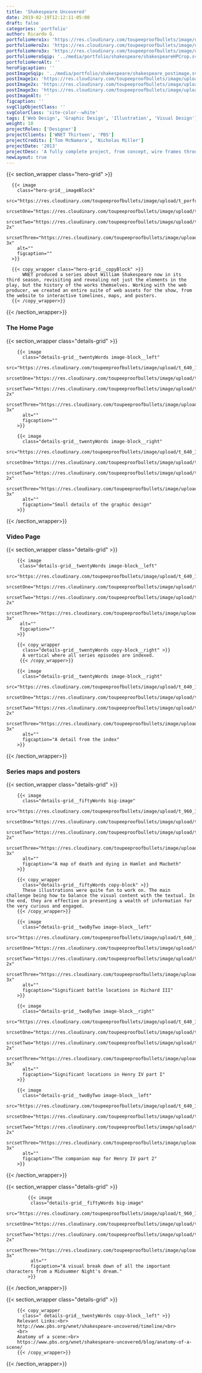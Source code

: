```yaml
---
title: 'Shakespeare Uncovered'
date: 2019-02-19T12:12:11-05:00
draft: false
categories: 'portfolio'
author: Ricardo G.
portfolioHero1x: 'https://res.cloudinary.com/toupeeproofbullets/image/upload/q_80,t_portfolio_hero_16_9/v1581539539/wnet/shakespeareHP.jpg'
portfolioHero2x: 'https://res.cloudinary.com/toupeeproofbullets/image/upload/q_80,t_portfolio_hero_2x/v1581539539/wnet/shakespeareHP.jpg'
portfolioHero3x: 'https://res.cloudinary.com/toupeeproofbullets/image/upload/q_80,t_portfolio_hero_3x/v1581539539/wnet/shakespeareHP.jpg'
portfolioHeroSqip: '../media/portfolio/shakespeare/shakespeareHPCrop.svg'
portfolioHeroAlt: ''
heroFigcaption: ''
postImageSqip: '../media/portfolio/shakespeare/shakespeare_postimage.svg'
postImage1x: 'https://res.cloudinary.com/toupeeproofbullets/image/upload/t_hp_portfolio/v1581539539/wnet/shakespeareHP.jpg'
postImage2x: 'https://res.cloudinary.com/toupeeproofbullets/image/upload/t_hp_portfolio_2x/v1581539539/wnet/shakespeareHP.jpg'
postImage3x: 'https://res.cloudinary.com/toupeeproofbullets/image/upload/t_hp_portfolio_3x/v1581539539/wnet/shakespeareHP.jpg'
postImageAlt: ''
figcaption: ''
svgClipObjectClass: ''
svgColorClass: 'site-color--white'
tags: ['Web Design', 'Graphic Design', 'Illustration', 'Visual Design']
weight: 10
projectRoles: ['Designer']
projectClients: ['WNET Thirteen', 'PBS']
projectCredits: ['Tom McNamara', 'Nicholas Miller']
projectDate: '2013'
projectDesc: 'A fully complete project, from concept, wire frames through website to additional Illustrations and posters'
newLayout: true
---
```


{{< section_wrapper class="hero-grid" >}}

      {{< image
        class="hero-grid__imageBlock"
        src="https://res.cloudinary.com/toupeeproofbullets/image/upload/t_porfolio_hero_1280_1x/v1548802959/wnet/shakespeareuncovered_hp_top.jpg"
        srcsetOne="https://res.cloudinary.com/toupeeproofbullets/image/upload/t_porfolio_hero_1280_1x/v1548802959/wnet/shakespeareuncovered_hp_top.jpg"
        srcsetTwo="https://res.cloudinary.com/toupeeproofbullets/image/upload/t_porfolio_hero_1280_2x/v1548802959/wnet/shakespeareuncovered_hp_top.jpg 2x"
        srcsetThree="https://res.cloudinary.com/toupeeproofbullets/image/upload/t_porfolio_hero_1280_3x/v1548802959/wnet/shakespeareuncovered_hp_top.jpg 3x"
        alt=""
        figcaption=""
      >}}

      {{< copy_wrapper class="hero-grid__copyBlock" >}}
          WNET produced a series about William Shakespeare now in its third season, revisiting and revealing not just the elements in the play, but the history of the works themselves. Working with the web producer, we created an entire suite of web assets for the show, from the website to interactive timelines, maps, and posters.
      {{< /copy_wrapper>}}
{{< /section_wrapper>}}

### The Home Page

{{< section_wrapper class="details-grid" >}}

        {{< image
          class="details-grid__twentyWords image-block__left"
          src="https://res.cloudinary.com/toupeeproofbullets/image/upload/t_640_1x/v1581613639/wnet/shakespeareuncovered.hp.jpg"
          srcsetOne="https://res.cloudinary.com/toupeeproofbullets/image/upload/t_640_1x/v1581613639/wnet/shakespeareuncovered.hp.jpg"
          srcsetTwo="https://res.cloudinary.com/toupeeproofbullets/image/upload/t_640_2x/v1581613639/wnet/shakespeareuncovered.hp.jpg 2x"
          srcsetThree="https://res.cloudinary.com/toupeeproofbullets/image/upload/t_640_3x/v1581613639/wnet/shakespeareuncovered.hp.jpg 3x"
          alt=""
          figcaption=""
        >}}

        {{< image
          class="details-grid__twentyWords image-block__right"
          src="https://res.cloudinary.com/toupeeproofbullets/image/upload/t_640_1x/v1583439562/wnet/shakespeare.detail.png"
          srcsetOne="https://res.cloudinary.com/toupeeproofbullets/image/upload/t_640_1x/v1583439562/wnet/shakespeare.detail.png"
          srcsetTwo="https://res.cloudinary.com/toupeeproofbullets/image/upload/t_640_2x/v1583439562/wnet/shakespeare.detail.png 2x"
          srcsetThree="https://res.cloudinary.com/toupeeproofbullets/image/upload/t_640_3x/v1583439562/wnet/shakespeare.detail.png 3x"
          alt=""
          figcaption="Small details of the graphic design"
        >}}

{{< /section_wrapper>}}

### Video Page

{{< section_wrapper class="details-grid" >}}

        {{< image
         class="details-grid__twentyWords image-block__left"
         src="https://res.cloudinary.com/toupeeproofbullets/image/upload/t_640_1x/v1581613638/wnet/shakespeareuncovered.video.jpg"
         srcsetOne="https://res.cloudinary.com/toupeeproofbullets/image/upload/t_640_1x/v1581613638/wnet/shakespeareuncovered.video.jpg"
         srcsetTwo="https://res.cloudinary.com/toupeeproofbullets/image/upload/t_640_2x/v1581613638/wnet/shakespeareuncovered.video.jpg 2x"
         srcsetThree="https://res.cloudinary.com/toupeeproofbullets/image/upload/t_640_3x/v1581613638/wnet/shakespeareuncovered.video.jpg 3x"
         alt=""
         figcaption=""
        >}}

        {{< copy_wrapper
          class="details-grid__twentyWords copy-block__right" >}}
          A vertical where all series episodes are indexed.
         {{< /copy_wrapper>}}

        {{< image
          class="details-grid__twentyWords image-block__right"
          src="https://res.cloudinary.com/toupeeproofbullets/image/upload/t_640_1x/v1583439561/wnet/shakespeare.Video.detail.jpg"
          srcsetOne="https://res.cloudinary.com/toupeeproofbullets/image/upload/t_640_1x/v1583439561/wnet/shakespeare.Video.detail.jpg"
          srcsetTwo="https://res.cloudinary.com/toupeeproofbullets/image/upload/t_640_2x/v1583439561/wnet/shakespeare.Video.detail.jpg 2x"
          srcsetThree="https://res.cloudinary.com/toupeeproofbullets/image/upload/t_640_3x/v1583439561/wnet/shakespeare.Video.detail.jpg 3x"
          alt=""
          figcaption="A detail from the index"
        >}}

{{< /section_wrapper>}}

### Series maps and posters

{{< section_wrapper class="details-grid" >}}

        {{< image
          class="details-grid__fiftyWords big-image"
          src="https://res.cloudinary.com/toupeeproofbullets/image/upload/t_960_1x/v1548844265/wnet/shakespeare.deaths.jpg"
          srcsetOne="https://res.cloudinary.com/toupeeproofbullets/image/upload/t_960_1x/v1548844265/wnet/shakespeare.deaths.jpg"
          srcsetTwo="https://res.cloudinary.com/toupeeproofbullets/image/upload/t_960_2x/v1548844265/wnet/shakespeare.deaths.jpg 2x"
          srcsetThree="https://res.cloudinary.com/toupeeproofbullets/image/upload/t_960_3x/v1548844265/wnet/shakespeare.deaths.jpg 3x"
          alt=""
          figcaption="A map of death and dying in Hamlet and Macbeth"
        >}}
    
        {{< copy_wrapper
          class="details-grid__fiftyWords copy-block" >}}
          These illustrations were quite fun to work on. The main challenge being how to balance the visual content with the textual. In the end, they are effective in presenting a wealth of information for the very curious and engaged.
        {{< /copy_wrapper>}}

        {{< image
          class="details-grid__twoByTwo image-block__left"
          src="https://res.cloudinary.com/toupeeproofbullets/image/upload/t_640_1x/v1548844294/wnet/shakespeare.battles.1.5.jpg"
          srcsetOne="https://res.cloudinary.com/toupeeproofbullets/image/upload/t_640_1x/v1548844294/wnet/shakespeare.battles.1.5.jpg"
          srcsetTwo="https://res.cloudinary.com/toupeeproofbullets/image/upload/t_640_2x/v1548844294/wnet/shakespeare.battles.1.5.jpg 2x"
          srcsetThree="https://res.cloudinary.com/toupeeproofbullets/image/upload/t_640_3x/v1548844294/wnet/shakespeare.battles.1.5.jpg 3x"
          alt=""
          figcaption="Significant battle locations in Richard III"
        >}}

        {{< image
          class="details-grid__twoByTwo image-block__right"
          src="https://res.cloudinary.com/toupeeproofbullets/image/upload/t_640_1x/v1548844425/wnet/shakespeare.battles.2.jpg"
          srcsetOne="https://res.cloudinary.com/toupeeproofbullets/image/upload/t_640_1x/v1548844425/wnet/shakespeare.battles.2.jpg"
          srcsetTwo="https://res.cloudinary.com/toupeeproofbullets/image/upload/t_640_2x/v1548844425/wnet/shakespeare.battles.2.jpg 2x"
          srcsetThree="https://res.cloudinary.com/toupeeproofbullets/image/upload/t_640_3x/v1548844425/wnet/shakespeare.battles.2.jpg 3x"
          alt=""
          figcaption="Significant locations in Henry IV part I"
        >}}

        {{< image
          class="details-grid__twoByTwo image-block__left"
          src="https://res.cloudinary.com/toupeeproofbullets/image/upload/t_640_1x/v1548844452/wnet/shakespeare.battles.3.3.jpg"
          srcsetOne="https://res.cloudinary.com/toupeeproofbullets/image/upload/t_640_1x/v1548844452/wnet/shakespeare.battles.3.3.jpg"
          srcsetTwo="https://res.cloudinary.com/toupeeproofbullets/image/upload/t_640_2x/v1548844452/wnet/shakespeare.battles.3.3.jpg 2x"
          srcsetThree="https://res.cloudinary.com/toupeeproofbullets/image/upload/t_640_3x/v1548844452/wnet/shakespeare.battles.3.3.jpg 3x"
          alt=""
          figcaption="The companion map for Henry IV part 2"
        >}}

{{< /section_wrapper>}}

{{< section_wrapper class="details-grid" >}}

            {{< image
             class="details-grid__fiftyWords big-image"
             src="https://res.cloudinary.com/toupeeproofbullets/image/upload/t_960_1x/v1549048191/wnet/shakespeare.forests.2.3.jpg"
             srcsetOne="https://res.cloudinary.com/toupeeproofbullets/image/upload/t_960_1x/v1549048191/wnet/shakespeare.forests.2.3.jpg"
             srcsetTwo="https://res.cloudinary.com/toupeeproofbullets/image/upload/t_960_2x/v1549048191/wnet/shakespeare.forests.2.3.jpg 2x"
             srcsetThree="https://res.cloudinary.com/toupeeproofbullets/image/upload/t_960_3x/v1549048191/wnet/shakespeare.forests.2.3.jpg 3x"
             alt=""
             figcaption="A visual break down of all the important characters from a Midsummer Night's dream."
            >}}

{{< /section_wrapper>}}

{{< section_wrapper class="details-grid" >}}

        {{< copy_wrapper
          class=" details-grid__twentyWords copy-block__left" >}}
        Relevant Links:<br>
        http://www.pbs.org/wnet/shakespeare-uncovered/timeline/<br>
        <br>
        Anatomy of a scene:<br>
        https://www.pbs.org/wnet/shakespeare-uncovered/blog/anatomy-of-a-scene/
        {{< /copy_wrapper>}}

{{< /section_wrapper>}}
